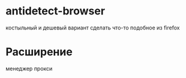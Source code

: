 # antidetect-browser
костыльный и дешевый вариант сделать что-то подобное из firefox

# Расширение 

менеджер прокси
